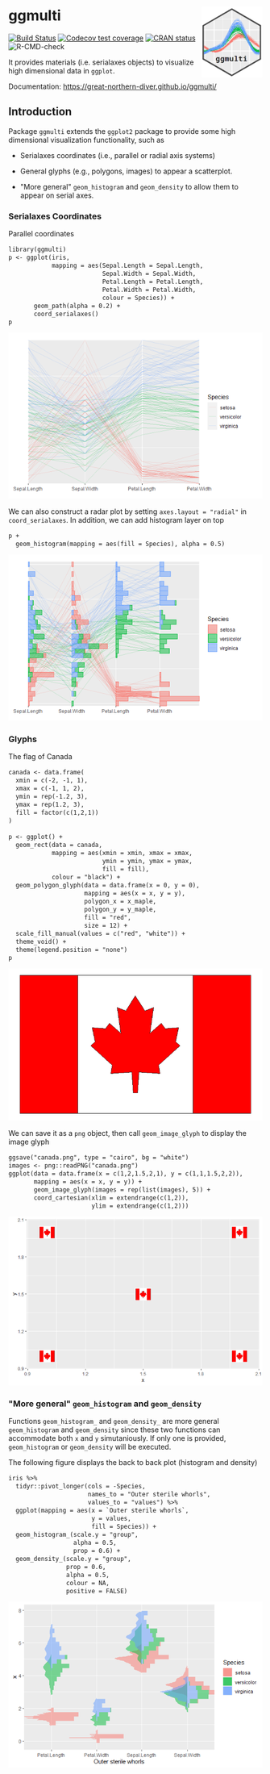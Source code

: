 # ggmulti <img src="man/figures/logo.png" align="right" width="120" />

[![Build Status](https://travis-ci.com/great-northern-diver/ggmulti.svg?branch=main)](https://travis-ci.com/great-northern-diver/ggmulti.svg?branch=main)
[![Codecov test coverage](https://codecov.io/gh/great-northern-diver/ggmulti/branch/main/graph/badge.svg)](https://codecov.io/gh/great-northern-diver/ggmulti?branch=main)
[![CRAN status](https://www.r-pkg.org/badges/version/ggmulti)](https://cran.r-project.org/web/packages/ggmulti/index.html)
![R-CMD-check](https://github.com/great-northern-diver/ggmulti/workflows/R-CMD-check/badge.svg)

It provides materials (i.e. serialaxes objects) to visualize high dimensional data in `ggplot`.

Documentation: https://great-northern-diver.github.io/ggmulti/

## Introduction

Package `ggmulti` extends the `ggplot2`  package to provide some high dimensional visualization functionality, such as

* Serialaxes coordinates (i.e., parallel or  radial axis systems)

* General glyphs (e.g., polygons, images) to appear a scatterplot. 

* "More general" `geom_histogram` and `geom_density` to allow them to appear on serial axes.

### Serialaxes Coordinates

Parallel coordinates

```
library(ggmulti)
p <- ggplot(iris, 
            mapping = aes(Sepal.Length = Sepal.Length,
                          Sepal.Width = Sepal.Width,
                          Petal.Length = Petal.Length,
                          Petal.Width = Petal.Width,
                          colour = Species)) +
       geom_path(alpha = 0.2) +
       coord_serialaxes()
p
```

![](man/figures/parallel.png)

We can also construct a radar plot by setting `axes.layout = "radial"` in `coord_serialaxes`. In addition, we can add histogram layer on top

```
p + 
  geom_histogram(mapping = aes(fill = Species), alpha = 0.5)
```

![](man/figures/parallel_hist.png)

### Glyphs

The flag of Canada

```{r}
canada <- data.frame(
  xmin = c(-2, -1, 1),
  xmax = c(-1, 1, 2),
  ymin = rep(-1.2, 3),
  ymax = rep(1.2, 3),
  fill = factor(c(1,2,1))
)

p <- ggplot() + 
  geom_rect(data = canada, 
            mapping = aes(xmin = xmin, xmax = xmax, 
                          ymin = ymin, ymax = ymax,
                          fill = fill),
            colour = "black") + 
  geom_polygon_glyph(data = data.frame(x = 0, y = 0), 
                     mapping = aes(x = x, y = y),
                     polygon_x = x_maple,
                     polygon_y = y_maple, 
                     fill = "red",
                     size = 12) + 
  scale_fill_manual(values = c("red", "white")) + 
  theme_void() + 
  theme(legend.position = "none")
p
```

![](man/figures/canada.png)

We can save it as a `png` object, then call `geom_image_glyph` to display the image glyph

```
ggsave("canada.png", type = "cairo", bg = "white")
images <- png::readPNG("canada.png")
ggplot(data = data.frame(x = c(1,2,1.5,2,1), y = c(1,1,1.5,2,2)),
       mapping = aes(x = x, y = y)) +
       geom_image_glyph(images = rep(list(images), 5)) + 
       coord_cartesian(xlim = extendrange(c(1,2)),
                       ylim = extendrange(c(1,2)))
```

![](man/figures/canada5.png)

### "More general" `geom_histogram` and `geom_density`

Functions `geom_histogram_` and `geom_density_` are more general `geom_histogram` and `geom_density` since these two functions can accommodate both `x` and `y` simutaniously. If only one is provided, `geom_histogram` or `geom_density` will be executed.

The following figure displays the back to back plot (histogram and density)

```
iris %>%
  tidyr::pivot_longer(cols = -Species,
                      names_to = "Outer sterile whorls",
                      values_to = "values") %>%
  ggplot(mapping = aes(x = `Outer sterile whorls`,
                       y = values, 
                       fill = Species)) +
  geom_histogram_(scale.y = "group",
                  alpha = 0.5,
                  prop = 0.6) + 
  geom_density_(scale.y = "group",
                prop = 0.6,
                alpha = 0.5,
                colour = NA,
                positive = FALSE)
```

![](man/figures/hist_density.png)
